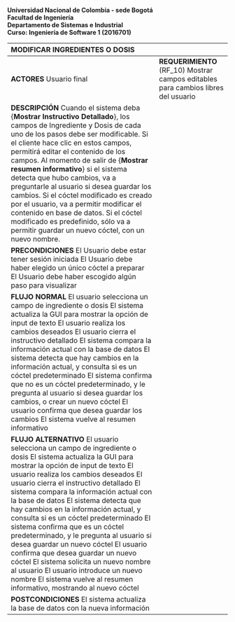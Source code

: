   
**Universidad Nacional de Colombia \- sede Bogotá**  
**Facultad de Ingeniería**  
**Departamento de Sistemas e Industrial**  
**Curso:  Ingeniería de Software 1 (2016701)**

| MODIFICAR INGREDIENTES O DOSIS |  |
| :---- | :---- |
| **ACTORES** Usuario final | **REQUERIMIENTO** (RF\_10) Mostrar campos editables para cambios libres del usuario  |
| **DESCRIPCIÓN** Cuando el sistema deba {**Mostrar Instructivo Detallado**}, los campos de Ingrediente y Dosis de cada uno de los pasos debe ser modificable. Si el cliente hace clic en estos campos, permitirá editar el contenido de los campos. Al momento de salir de {**Mostrar resumen informativo**} si el sistema detecta que hubo cambios, va a preguntarle al usuario si desea guardar los cambios. Si el cóctel modificado es creado por el usuario, va a permitir modificar el contenido en base de datos. Si el cóctel modificado es predefinido, sólo va a permitir guardar un nuevo cóctel, con un nuevo nombre. |  |
| **PRECONDICIONES** El Usuario debe estar tener sesión iniciada El Usuario debe haber elegido un único cóctel a preparar El Usuario debe haber escogido algún paso para visualizar |  |
| **FLUJO NORMAL** El usuario selecciona un campo de ingrediente o dosis El sistema actualiza la GUI para mostrar la opción de input de texto El usuario realiza los cambios deseados El usuario cierra el instructivo detallado El sistema compara la información actual con la base de datos El sistema detecta que hay cambios en la información actual, y consulta si es un cóctel predeterminado El sistema confirma que no es un cóctel predeterminado, y le pregunta al usuario si desea guardar los cambios, o crear un nuevo cóctel El usuario confirma que desea guardar los cambios El sistema vuelve al resumen informativo |  |
| **FLUJO ALTERNATIVO** El usuario selecciona un campo de ingrediente o dosis El sistema actualiza la GUI para mostrar la opción de input de texto El usuario realiza los cambios deseados El usuario cierra el instructivo detallado El sistema compara la información actual con la base de datos El sistema detecta que hay cambios en la información actual, y consulta si es un cóctel predeterminado El sistema confirma que es un cóctel predeterminado, y le pregunta al usuario si desea guardar un nuevo cóctel El usuario confirma que desea guardar un nuevo cóctel El sistema solicita un nuevo nombre al usuario El usuario introduce un nuevo nombre El sistema vuelve al resumen informativo, mostrando al nuevo cóctel |  |
| **POSTCONDICIONES** El sistema actualiza la base de datos con la nueva información |  |

